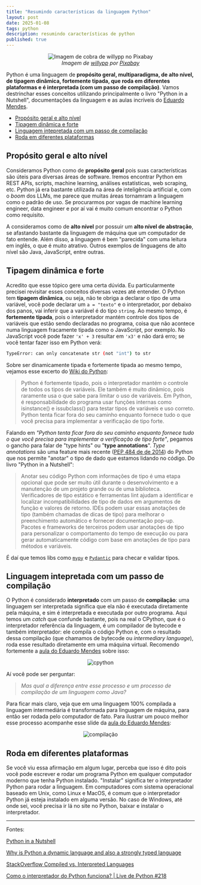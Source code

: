 ```yaml
---
title: "Resumindo características da linguagem Python"
layout: post
date: 2025-01-08
tags: python
description: resumindo características de python
published: true
---
```


<figure align="center">
  <img  src="../../../assets/images/6/snake-5483729_640.webp" alt="Imagem de cobra 
  de willypp no Pixabay">
  <figcaption><i>Imagem de <a href="https://pixabay.com/pt/users/willypp-15092123/?utm_source=link-attribution&utm_medium=referral&utm_campaign=image&utm_content=5483729">willypp</a> por <a href="https://pixabay.com/pt//?utm_source=link-attribution&utm_medium=referral&utm_campaign=image&utm_content=5483729">Pixabay</a></i></figcaption>
</figure>

Python é uma linguagem de **propósito geral, multiparadigma, de alto nível, de tipagem
dinâmica, fortemente tipada, que roda em diferentes plataformas e é interpretada (com um
passo de compilação)**. Vamos destrinchar esses conceitos utilizando principalmente o
livro "Python in a Nutshell", documentações da linguagem e as aulas incríveis do [Eduardo
Mendes](https://www.youtube.com/@Dunossauro).

- [Propósito geral e alto nível](#1)
- [Tipagem dinâmica e forte](#2)
- [Linguagem intepretada com um passo de compilação](#3)
- [Roda em diferentes plataformas](#4)

## <a name="1"></a>Propósito geral e alto nível

Consideramos Python como de **propósito geral** pois suas características são úteis
para diversas áreas de software. Iremos encontrar Python em REST APIs, scripts, machine
learning, análises estatísticas, web scraping, etc. Python já era bastante utilizada
na área de inteligência artificial e, com o _boom_ dos LLMs, me parece que muitas áreas
tornamram a linguagem como o padrão de uso. Se procurarmos por vagas de machine learning
engineer, data engineer e por aí vai é muito comum encontrar o Python como requisito.

A consideramos como de **alto nível** por possuir um **alto nível de abstração**, se
afastando bastante da linguagem de máquina que um computador de fato entende. Além disso,
a linguagem é bem "parecida" com uma leitura em inglês, o que é muito atrativo. Outros
exemplos de linguagens de alto nível são Java, JavaScript, entre outras.

## <a name="2"></a>Tipagem dinâmica e forte

Acredito que esse tópico gere uma certa dúvida. Eu particularmente precisei revisitar
esses conceitos diversas vezes até entender. O Python tem **tipagem dinâmica**, ou seja,
não te obriga a declarar o tipo de uma variável, você pode declarar um `a = "texto"` e o
interpretador, por debaixo dos panos, vai inferir que a variável é do tipo `string`. Ao
mesmo tempo, é **fortemente tipada**, pois o interpretador mantém controle dos tipos de
variáveis que estão sendo declaradas no programa, coisa que não acontece numa linguagem
fracamente tipada como o JavaScript, por exemplo. No JavaScript você pode fazer `'x' + 3`
resultar em `'x3'` e não dará erro; se você tentar fazer isso em Python verá:

```bash
TypeError: can only concatenate str (not "int") to str
```

Sobre ser dinamicamente tipada e fortemente tipada ao mesmo tempo, vejamos esse excerto
do [Wiki do Python](https://wiki.python.org/moin/Why%20is%20Python%20a%20dynamic%20language%20and%20also%20a%20strongly%20typed%20language):

> Python é fortemente tipado, pois o interpretador mantém o controle de todos os tipos
> de variáveis. Ele também é muito dinâmico, pois raramente usa o que sabe para limitar o
> uso de variáveis. Em Python, é responsabilidade do programa usar funções internas como
> isinstance() e issubclass() para testar tipos de variáveis ​​e uso correto. Python tenta
> ficar fora do seu caminho enquanto fornece tudo o que você precisa para implementar a
> verificação de tipo forte.

Falando em _"Python tenta ficar fora do seu caminho enquanto fornece tudo o que você
precisa para implementar a verificação de tipo forte"_, pegamos o gancho para falar de
"type hints" ou "**type annotations**". _Type annotations_ são uma feature mais recente
([PEP 484 de de 2014](https://peps.python.org/pep-0484/)) do Python que nos permite
"anotar" o tipo de dado que estamos lidando no código. Do livro "Python in a Nutshell":

> Anotar seu código Python com informações de tipo é uma etapa opcional que pode ser
> muito útil durante o desenvolvimento e a manutenção de um projeto grande ou de uma
> biblioteca. Verificadores de tipo estático e ferramentas lint ajudam a identificar e
> localizar incompatibilidades de tipo de dados em argumentos de função e valores de retorno.
> IDEs podem usar essas anotações de tipo (também chamadas de dicas de tipo) para melhorar
> o preenchimento automático e fornecer documentação pop-up. Pacotes e frameworks de
> terceiros podem usar anotações de tipo para personalizar o comportamento do tempo de
> execução ou para gerar automaticamente código com base em anotações de tipo para métodos
> e variáveis.

É daí que temos libs como [`mypy`](https://github.com/python/mypy) e [`Pydantic`](https://github.com/pydantic/pydantic)
para checar e validar tipos.

## <a name="3"></a>Linguagem intepretada com um passo de compilação

O Python é considerado **interpretado** com um passo de **compilação**: uma linguagem
ser interpretada significa que ela não é executada diretamente pela máquina, e sim é
interpretada e executada por outro programa. Aqui temos um _catch_ que confunde bastante,
pois na real o CPython, que é o interpretador referência da linguagem, é um compilador de
bytecode e também interpretador: ele compila o código Python e, com o resultado dessa
compilação (que chamamos de bytecode ou _intermediary language_), roda esse resultado
diretamente em uma máquina virtual. Recomendo fortemente a [aula do Eduardo Mendes](https://www.youtube.com/watch?v=pxfZTAJDipY&t=946s)
sobre isso:

<div align="center">
<img alt="cpython" src="../../../assets/images/6/cpython.webp"/>
</div>

Aí você pode ser perguntar:

> _Mas qual a diferença entre esse processo e um processo de compilação de um linguagem
> como Java?_

Para ficar mais claro, veja que em uma linguagem 100% compilada a linguagem intermediária
é transformada para linguagem de máquina, para então ser rodada pelo computador de fato.
Para ilustrar um pouco melhor esse processo acompanhe esse slide da [aula do Eduardo Mendes](https://www.youtube.com/watch?v=pxfZTAJDipY&t=789s):

<div align="center">
<img alt="compilação" src="../../../assets/images/6/compilação.webp"/>
</div>

## <a name="4"></a>Roda em diferentes plataformas

Se você viu essa afirmação em algum lugar, perceba que isso é dito pois você pode escrever
e rodar um programa Python em qualquer computador moderno que tenha Python instalado.
"Instalar" significa ter o interpretador Python para rodar a linguagem. Em computadores
com sistema operacional baseado em Unix, como Linux e MacOS, é comum que o interpretador
Python já esteja instalado em alguma versão. No caso de Windows, até onde sei, você
precisa ir lá no site no Python, baixar e instalar o interpretador.

---

Fontes:

[Python in a Nutshell](https://www.amazon.com.br/Python-Nutshell-English-Alex-Martelli-ebook/dp/B0BRYRD295/ref=tmm_kin_swatch_0?_encoding=UTF8&dib_tag=se&dib=eyJ2IjoiMSJ9.1GrWfyxGQAtCbzVANdvWpIhsGUkbRmGr3ML2fa9FpnVxX7qlzYtkK_-90G8PkjJjgguYnjmO95dfRwRYpxq_KjO-ymBjxJUMcAg0yT84C9fRPz6a3nBhAM8lSKKrFvF3hGlrKUcoMemKQysYgZfgry8iAMCF6td3Hxgn2ewAhQvhBTq7b2NgOPNn467iWo-9eJLV3dAY2oXJNBL2Z2V7IeuYejkKm7JPGhoPmIqu3keAuUEQVk088S7ZYYoK5WLR9GjCa2Do0sSEha3oWfbMz-FHIk0a9t-LOEqeVc2r-Tg.w512AtUskmia2OZ6AWaNIM0RwlmCrPBH-66aAFwmhEI&qid=1732842474&sr=8-1)

[Why is Python a dynamic language and also a strongly typed language](https://wiki.python.org/moin/Why%20is%20Python%20a%20dynamic%20language%20and%20also%20a%20strongly%20typed%20language)

[StackOverflow Compiled vs. Interpreted Languages](https://stackoverflow.com/questions/3265357/compiled-vs-interpreted-languages)

[Como o interpretador do Python funciona? | Live de Python #218](https://www.youtube.com/watch?v=pxfZTAJDipY)
